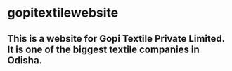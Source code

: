 # gopitextilewebsite
## This is a website for Gopi Textile Private Limited. It is one of the biggest textile companies in Odisha.
